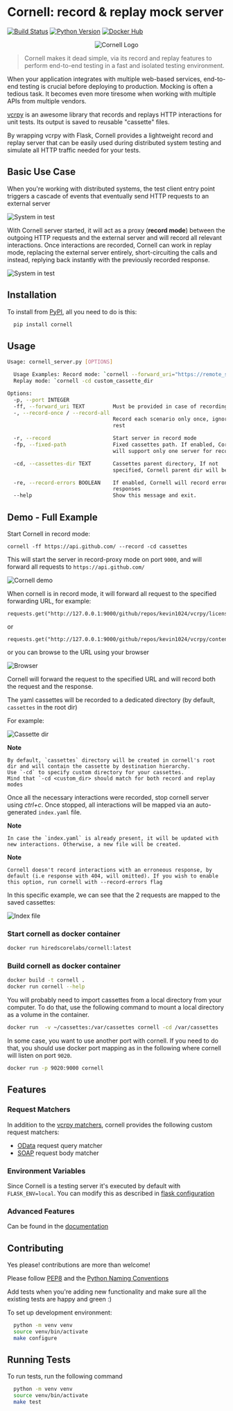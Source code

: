 # Cornell: record & replay mock server

[![Build Status](https://travis-ci.com/hiredscorelabs/cornell.svg?branch=master)](https://app.travis-ci.com/github/hiredscorelabs/cornell)
[![Python Version](https://img.shields.io/badge/python-3.7%20%7C%203.8%20%7C%203.9-blue)](https://www.python.org/downloads/release/python-390/)
[![Docker Hub](https://img.shields.io/docker/pulls/hiredscorelabs/cornell.svg)](https://hub.docker.com/r/hiredscorelabs/cornell)

<p align="center">
  <img src="https://imgur.com/ShxP4AI.png" alt="Cornell Logo">
</p>


> Cornell makes it dead simple, via its record and replay features to perform end-to-end testing in a fast and isolated testing environment.

When your application integrates with multiple web-based services, end-to-end testing is crucial before deploying to production.
Mocking is often a tedious task. It becomes even more tiresome when working with multiple APIs from multiple vendors.

[vcrpy](https://github.com/kevin1024/vcrpy) is an awesome library that records and replays HTTP interactions for unit tests. Its output is saved to reusable "cassette" files.

By wrapping vcrpy with Flask, Cornell provides a lightweight record and replay server that can be easily used during distributed system testing and simulate all HTTP traffic needed for your tests.

## Basic Use Case

When you're working with distributed systems, the test client entry point triggers a cascade of events that eventually send HTTP requests to an external server

![System in test](https://imgur.com/OlDNTiD.jpg) 

With Cornell server started, it will act as a proxy (**record mode**) between the outgoing HTTP requests and the external server and will record all relevant interactions.
Once interactions are recorded, Cornell can work in replay mode, replacing the external server entirely, short-circuiting the calls and instead, replying back instantly with the previously recorded response.

![System in test](https://imgur.com/ZXTFgaP.jpg) 


## Installation 

To install from [PyPI](https://pypi.org/project/cornell/), all you need to do is this:

```bash 
  pip install cornell
```

## Usage

```bash
Usage: cornell_server.py [OPTIONS]

  Usage Examples: Record mode: `cornell --forward_uri="https://remote_server/api" --record -cd custom_cassette_dir`
  Replay mode: `cornell -cd custom_cassette_dir

Options:
  -p, --port INTEGER
  -ff, --forward_uri TEXT         Must be provided in case of recording mode
  -, --record-once / --record-all
                                  Record each scenario only once, ignore the
                                  rest

  -r, --record                    Start server in record mode
  -fp, --fixed-path               Fixed cassettes path. If enabled, Cornell
                                  will support only one server for recording

  -cd, --cassettes-dir TEXT       Cassettes parent directory, If not
                                  specified, Cornell parent dir will be used

  -re, --record-errors BOOLEAN    If enabled, Cornell will record erroneous
                                  responses
  --help                          Show this message and exit.
```

## Demo - Full Example


Start Cornell in record mode:

```
cornell -ff https://api.github.com/ --record -cd cassettes
```

This will start the server in record-proxy mode on port `9000`, and will forward all requests to `https://api.github.com/`

![Cornell demo](https://imgur.com/ky5NBPf.gif)

When cornell is in record mode, it will forward all request to the specified forwarding URL, for example:

```
requests.get("http://127.0.0.1:9000/github/repos/kevin1024/vcrpy/license").json()
```
or
```
requests.get("http://127.0.0.1:9000/github/repos/kevin1024/vcrpy/contents").json()
```

or you can browse to the URL using your browser

![Browser](https://imgur.com/GMgF6Cx.gif)

Cornell will forward the request to the specified URL and will record both the request and the response.


The yaml cassettes will be recorded to a dedicated directory (by default, `cassettes` in the root dir)

For example:

![Cassette dir](https://imgur.com/cZExEpu.gif)


__Note__

    By default, `cassettes` directory will be created in cornell's root dir and will contain the cassette by destination hierarchy.
    Use `-cd` to specify custom directory for your cassettes.
    Mind that `-cd <custom_dir> should match for both record and replay modes

Once all the necessary interactions were recorded, stop cornell server using *ctrl+c*.
Once stopped, all interactions will be mapped via an auto-generated `index.yaml` file.

__Note__

    In case the `index.yaml` is already present, it will be updated with new interactions. Otherwise, a new file will be created.

__Note__

    Cornell doesn't record interactions with an erroneous response, by default (i.e response with 404, will omitted). If you wish to enable this option, run cornell with --record-errors flag

In this specific example, we can see that the 2 requests are mapped to the saved cassettes:

![Index file](https://imgur.com/IYjiJx6.gif)

### Start cornell as docker container
```bash
docker run hiredscorelabs/cornell:latest
```

### Build cornell as docker container

```bash
docker build -t cornell .
docker run cornell --help
```

You will probably need to import cassettes from a local directory from your computer. 
To do that, use the following command to mount a local directory as a volume in the container.

```bash
docker run  -v ~/cassettes:/var/cassettes cornell -cd /var/cassettes
```

In some case, you want to use another port with cornell. If you need to do that, you should use
docker port mapping as in the following where cornell will listen on port `9020`.

```bash
docker run -p 9020:9000 cornell
```

## Features

### Request Matchers

In addition to the [vcrpy matchers](https://vcrpy.readthedocs.io/en/latest/configuration.html#request-matching), cornell provides the following custom request matchers:

- [OData](https://www.odata.org/getting-started/basic-tutorial/) request query matcher
- [SOAP](https://stoplight.io/api-types/soap-api/) request body matcher


### Environment Variables

Since Cornell is a testing server it's executed by default with `FLASK_ENV=local`.
You can modify this as described in [flask configuration](https://flask.palletsprojects.com/en/2.0.x/config/#configuration-handling)

### Advanced Features

Can be found in the [documentation](https://hiredscorelabs.github.io/cornell/docs/examples/)

## Contributing

Yes please! contributions are more than welcome!

Please follow [PEP8](https://www.python.org/dev/peps/pep-0008/) and the [Python Naming Conventions](https://pep8.org/#prescriptive-naming-conventions)

Add tests when you're adding new functionality and make sure all the existing tests are happy and green :)

To set up development environment:
```sh
  python -m venv venv
  source venv/bin/activate
  make configure
```


## Running Tests

To run tests, run the following command

```bash
  python -m venv venv
  source venv/bin/activate
  make test
```
